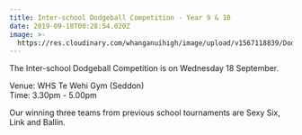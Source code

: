 ```yaml
---
title: Inter-school Dodgeball Competition - Year 9 & 10
date: 2019-09-18T00:28:54.020Z
image: >-
  https://res.cloudinary.com/whanganuihigh/image/upload/v1567118839/Dodgeball_Comp_poster.jpg
---
```

The Inter-school Dodgeball Competition is on Wednesday 18 September.

Venue: WHS Te Wehi Gym (Seddon)  
Time: 3.30pm - 5.00pm

Our winning three teams from previous school tournaments are Sexy Six, Link and Ballin.
